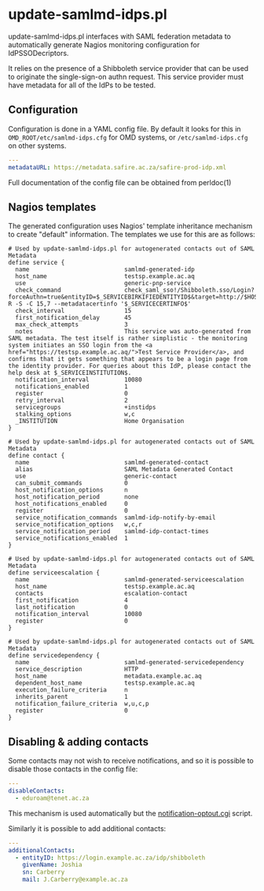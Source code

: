 # update-samlmd-idps.pl

update-samlmd-idps.pl interfaces with SAML federation metadata to automatically generate Nagios monitoring configuration for IdPSSODecriptors.

It relies on the presence of a Shibboleth service provider that can be used to originate the single-sign-on authn request. This service provider must have metadata for all of the IdPs to be tested.

## Configuration

Configuration is done in a YAML config file. By default it looks for this in `OMD_ROOT/etc/samlmd-idps.cfg` for OMD systems, or `/etc/samlmd-idps.cfg` on other systems.

```yaml
---
metadataURL: https://metadata.safire.ac.za/safire-prod-idp.xml
```

Full documentation of the config file can be obtained from perldoc(1)

## Nagios templates

The generated configuration uses Nagios' template inheritance mechanism to create "default" information. The templates we use for this are as follows:

```
# Used by update-samlmd-idps.pl for autogenerated contacts out of SAML Metadata
define service {
  name                           samlmd-generated-idp
  host_name                      testsp.example.ac.aq
  use                            generic-pnp-service
  check_command                  check_saml_sso!/Shibboleth.sso/Login?forceAuthn=true&entityID=$_SERVICEBIRKIFIEDENTITYID$&target=http://$HOSTNAME$/!-R -S -C 15,7 --metadatacertinfo '$_SERVICECERTINFO$'
  check_interval                 15
  first_notification_delay       45
  max_check_attempts             3
  notes                          This service was auto-generated from SAML metadata. The test itself is rather simplistic - the monitoring system initiates an SSO login from the <a href="https://testsp.example.ac.aq/">Test Service Provider</a>, and confirms that it gets something that appears to be a login page from the identity provider. For queries about this IdP, please contact the help desk at $_SERVICEINSTITUTION$.
  notification_interval          10080
  notifications_enabled          1
  register                       0
  retry_interval                 2
  servicegroups                  +instidps
  stalking_options               w,c
  _INSTITUTION                   Home Organisation
}

# Used by update-samlmd-idps.pl for autogenerated contacts out of SAML Metadata
define contact {
  name                           samlmd-generated-contact
  alias                          SAML Metadata Generated Contact
  use                            generic-contact
  can_submit_commands            0
  host_notification_options      n
  host_notification_period       none
  host_notifications_enabled     0
  register                       0
  service_notification_commands  samlmd-idp-notify-by-email
  service_notification_options   w,c,r
  service_notification_period    samlmd-idp-contact-times
  service_notifications_enabled  1
}

# Used by update-samlmd-idps.pl for autogenerated contacts out of SAML Metadata
define serviceescalation {
  name                           samlmd-generated-serviceescalation
  host_name                      testsp.example.ac.aq
  contacts                       escalation-contact
  first_notification             4
  last_notification              0
  notification_interval          10080
  register                       0
}

# Used by update-samlmd-idps.pl for autogenerated contacts out of SAML Metadata
define servicedependency {
  name                           samlmd-generated-servicedependency
  service_description            HTTP
  host_name                      metadata.example.ac.aq
  dependent_host_name            testsp.example.ac.aq
  execution_failure_criteria     n
  inherits_parent                1
  notification_failure_criteria  w,u,c,p
  register                       0
}
```

## Disabling & adding contacts

Some contacts may not wish to receive notifications, and so it is possible to disable those contacts in the config file:

```yaml
---
disableContacts:
  - eduroam@tenet.ac.za
```
This mechanism is used automatically but the [notification-optout.cgi](notification-optout.md) script.

Similarly it is possible to add additional contacts:

```yaml
---
additionalContacts:
  - entityID: https://login.example.ac.za/idp/shibboleth
    givenName: Joshia
    sn: Carberry
    mail: J.Carberry@example.ac.za
```
